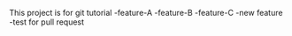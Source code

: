 This project is for git tutorial
-feature-A
-feature-B
-feature-C
-new feature
-test for pull request
